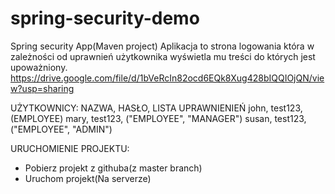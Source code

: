 # spring-security-demo

Spring security App(Maven project)
Aplikacja to strona logowania która w zależności od uprawnień użytkownika wyświetla mu treści do których jest upoważniony.
https://drive.google.com/file/d/1bVeRcIn82ocd6EQk8Xug428bIQQIOjQN/view?usp=sharing

UŻYTKOWNICY:
NAZWA, HASŁO, LISTA UPRAWNIENIEŃ
john, test123, (EMPLOYEE)
mary, test123, ("EMPLOYEE", "MANAGER")
susan, test123, ("EMPLOYEE", "ADMIN")

URUCHOMIENIE PROJEKTU:
- Pobierz projekt z githuba(z master branch) 
- Uruchom projekt(Na serverze)
